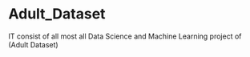 # Adult_Dataset
IT consist of all most all Data Science and Machine Learning project of (Adult Dataset)
